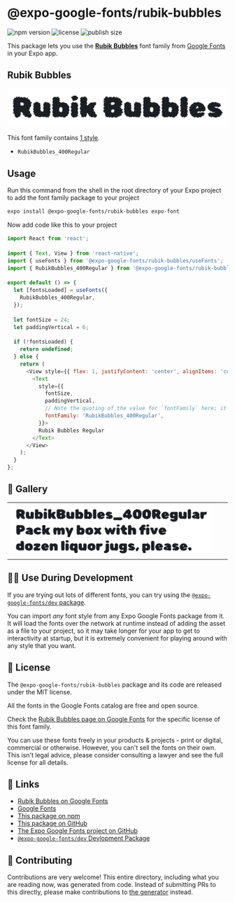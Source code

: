 # @expo-google-fonts/rubik-bubbles

![npm version](https://flat.badgen.net/npm/v/@expo-google-fonts/rubik-bubbles)
![license](https://flat.badgen.net/github/license/expo/google-fonts)
![publish size](https://flat.badgen.net/packagephobia/install/@expo-google-fonts/rubik-bubbles)

This package lets you use the [**Rubik Bubbles**](https://fonts.google.com/specimen/Rubik+Bubbles) font family from [Google Fonts](https://fonts.google.com/) in your Expo app.

## Rubik Bubbles

![Rubik Bubbles](./font-family.png)

This font family contains [1 style](#-gallery).

- `RubikBubbles_400Regular`

## Usage

Run this command from the shell in the root directory of your Expo project to add the font family package to your project
```sh
expo install @expo-google-fonts/rubik-bubbles expo-font
```

Now add code like this to your project
```js
import React from 'react';

import { Text, View } from 'react-native';
import { useFonts } from '@expo-google-fonts/rubik-bubbles/useFonts';
import { RubikBubbles_400Regular } from '@expo-google-fonts/rubik-bubbles/400Regular';

export default () => {
  let [fontsLoaded] = useFonts({
    RubikBubbles_400Regular,
  });

  let fontSize = 24;
  let paddingVertical = 6;

  if (!fontsLoaded) {
    return undefined;
  } else {
    return (
      <View style={{ flex: 1, justifyContent: 'center', alignItems: 'center' }}>
        <Text
          style={{
            fontSize,
            paddingVertical,
            // Note the quoting of the value for `fontFamily` here; it expects a string!
            fontFamily: 'RubikBubbles_400Regular',
          }}>
          Rubik Bubbles Regular
        </Text>
      </View>
    );
  }
};

```

## 🔡 Gallery


||||
|-|-|-|
|![RubikBubbles_400Regular](.//400Regular/RubikBubbles_400Regular.ttf.png)||||


## 👩‍💻 Use During Development

If you are trying out lots of different fonts, you can try using the [`@expo-google-fonts/dev` package](https://github.com/freeboub/google-fonts/tree/master/font-packages/dev#readme).

You can import *any* font style from any Expo Google Fonts package from it. It will load the fonts
over the network at runtime instead of adding the asset as a file to your project, so it may take longer
for your app to get to interactivity at startup, but it is extremely convenient
for playing around with any style that you want.

## 📖 License

The `@expo-google-fonts/rubik-bubbles` package and its code are released under the MIT license.

All the fonts in the Google Fonts catalog are free and open source.

Check the [Rubik Bubbles page on Google Fonts](https://fonts.google.com/specimen/Rubik+Bubbles) for the specific license of this font family.

You can use these fonts freely in your products & projects - print or digital, commercial or otherwise. However, you can't sell the fonts on their own. This isn't legal advice, please consider consulting a lawyer and see the full license for all details.

## 🔗 Links

- [Rubik Bubbles on Google Fonts](https://fonts.google.com/specimen/Rubik+Bubbles)
- [Google Fonts](https://fonts.google.com/)
- [This package on npm](https://www.npmjs.com/package/@expo-google-fonts/rubik-bubbles)
- [This package on GitHub](https://github.com/freeboub/google-fonts/tree/master/font-packages/rubik-bubbles)
- [The Expo Google Fonts project on GitHub](https://github.com/freeboub/google-fonts)
- [`@expo-google-fonts/dev` Devlopment Package](https://github.com/freeboub/google-fonts/tree/master/font-packages/dev)

## 🤝 Contributing

Contributions are very welcome! This entire directory, including what you are reading now, was generated from code. Instead of submitting PRs to this directly, please make contributions to [the generator](https://github.com/freeboub/google-fonts/tree/master/packages/generator) instead.

